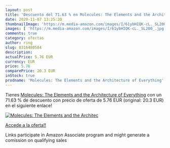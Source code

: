 ```yaml
---
layout: post
title: 'Descuento del 71.63 % en Molecules: The Elements and the Architec'
date: 2020-11-07 13:25:20
thumbnailImage: 'https://m.media-amazon.com/images/I/61ybHIQK-cL._SL200_.jpg'
images: [ 'https://m.media-amazon.com/images/I/61ybHIQK-cL._SL200_.jpg' ]
comments: true
category: ofertas
author: ring
slug: 0316480584
description:
actualPrice: 5.76 EUR
currency: EUR
price: 5.76
comparePrice: 20.3 EUR
inStock: true
prodname: 'Molecules: The Elements and the Architecture of Everything'
---
```


Tienes [Molecules: The Elements and the Architecture of Everything](https://www.amazon.es/dp/0316480584/?tag=tolees-21) con un 71.63 % de descuento con precio de oferta de 5.76 EUR (original: 20.3 EUR) en el siguiente enlace!

[![Molecules: The Elements and the Architec](https://m.media-amazon.com/images/I/61ybHIQK-cL._SL200_.jpg)](https://www.amazon.es/dp/0316480584/?tag=tolees-21)

[Accede a la oferta!!](https://www.amazon.es/dp/0316480584/?tag=tolees-21)

Links participate in Amazon Associate program and might generate a comission on qualifying sales


